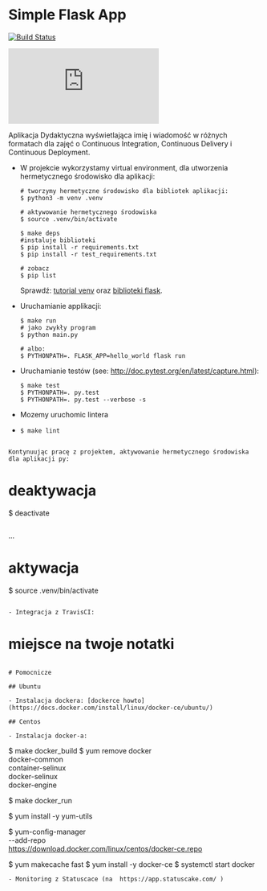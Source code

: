 # Simple Flask App
[![Build Status](https://travis-ci.com/turquss/se_hello_printer_app.svg?branch=master)](https://travis-ci.com/turquss/se_hello_printer_app)

[![Build Status](https://app.statuscake.com/button/index.php?Track=6003179&Days=1&Design=1)](https://travis-ci.com/turquss/se_hello_printer_app)


Aplikacja Dydaktyczna wyświetlająca imię i wiadomość w różnych formatach dla zajęć
o Continuous Integration, Continuous Delivery i Continuous Deployment.

- W projekcie wykorzystamy virtual environment, dla utworzenia hermetycznego środowisko dla aplikacji:

  ```
  # tworzymy hermetyczne środowisko dla bibliotek aplikacji:
  $ python3 -m venv .venv

  # aktywowanie hermetycznego środowiska
  $ source .venv/bin/activate

  $ make deps
  #instaluje biblioteki
  $ pip install -r requirements.txt
  $ pip install -r test_requirements.txt

  # zobacz
  $ pip list
  ```

  Sprawdź: [tutorial venv](https://docs.python.org/3/tutorial/venv.html) oraz [biblioteki flask](http://flask.pocoo.org).

- Uruchamianie applikacji:

  ```
  $ make run
  # jako zwykły program
  $ python main.py

  # albo:
  $ PYTHONPATH=. FLASK_APP=hello_world flask run
  ```

- Uruchamianie testów (see: http://doc.pytest.org/en/latest/capture.html):

  ```
  $ make test
  $ PYTHONPATH=. py.test
  $ PYTHONPATH=. py.test --verbose -s
  ```
 - Mozemy uruchomic lintera
- ```
  $ make lint

```

Kontynuując pracę z projektem, aktywowanie hermetycznego środowiska dla aplikacji py:

  ```
  # deaktywacja
  $ deactivate
  ```

  ```

  ...

  # aktywacja
  $ source .venv/bin/activate
  ```

- Integracja z TravisCI:

  ```
  # miejsce na twoje notatki
  ```

# Pomocnicze

## Ubuntu

- Instalacja dockera: [dockerce howto](https://docs.docker.com/install/linux/docker-ce/ubuntu/)

## Centos

- Instalacja docker-a:

  ```
  $ make docker_build
  $ yum remove docker \
        docker-common \
        container-selinux \
        docker-selinux \
        docker-engine

  $ make docker_run

  $ yum install -y yum-utils

  $ yum-config-manager \
      --add-repo \
      https://download.docker.com/linux/centos/docker-ce.repo

  $ yum makecache fast
  $ yum install -y docker-ce
  $ systemctl start docker
  ```
- Monitoring z Statuscace (na  https://app.statuscake.com/ )
